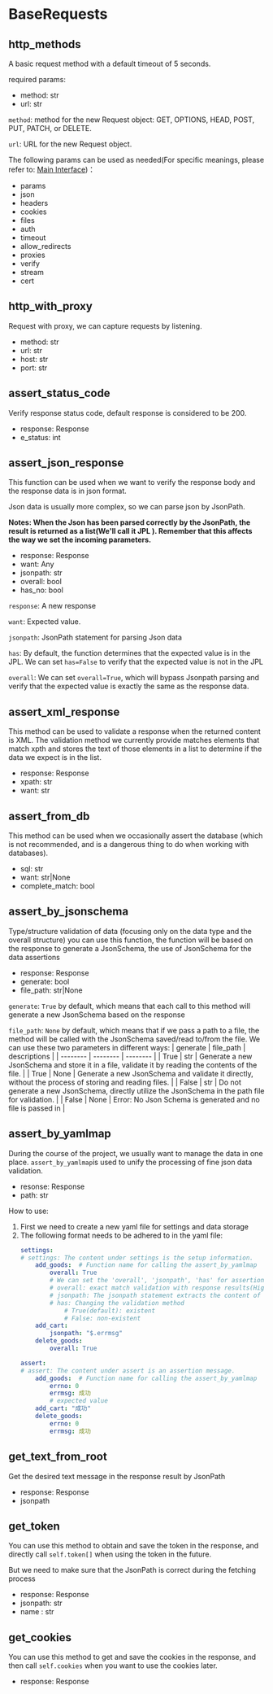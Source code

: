 # BaseRequests
## **http_methods**
A basic request method with a default timeout of 5 seconds.

required params:
- method: str
- url: str

`method`: method for the new Request object: GET, OPTIONS, HEAD, POST, PUT, PATCH, or DELETE.

`url`: URL for the new Request object.

The following params can be used as needed(For specific meanings, please refer to: [Main Interface](https://requests.readthedocs.io/en/latest/api/))：
- params
- json
- headers
- cookies
- files
- auth
- timeout
- allow_redirects
- proxies
- verify
- stream
- cert

## **http_with_proxy**
Request with proxy, we can capture requests by listening.
- method: str
- url: str
- host: str
- port: str

## **assert_status_code**
Verify response status code, default response is considered to be 200.
- response: Response
- e_status: int

## **assert_json_response**
This function can be used when we want to verify the response body and the response data is in json format.

Json data is usually more complex, so we can parse json by JsonPath. 

**Notes: When the Json has been parsed correctly by the JsonPath, the result is returned as a list(We'll call it JPL ). Remember that this affects the way we set the incoming parameters.**
- response: Response
- want: Any
- jsonpath: str
- overall: bool
- has_no: bool

`response`: A new response

`want`: Expected value.

`jsonpath`: JsonPath statement for parsing Json data

`has`: By default, the function determines that the expected value is in the JPL. We can set `has=False` to verify that the expected value is not in the JPL

`overall`: We can set `overall=True`, which will bypass Jsonpath parsing and verify that the expected value is exactly the same as the response data.

## **assert_xml_response**
This method can be used to validate a response when the returned content is XML. The validation method we currently provide matches elements that match xpth and stores the text of those elements in a list to determine if the data we expect is in the list.
- response: Response
- xpath: str
- want: str

## **assert_from_db**
This method can be used when we occasionally assert the database (which is not recommended, and is a dangerous thing to do when working with databases).
- sql: str
- want: str|None
- complete_match: bool

## **assert_by_jsonschema**
Type/structure validation of data (focusing only on the data type and the overall structure) you can use this function, the function will be based on the response to generate a JsonSchema, the use of JsonSchema for the data assertions
- response: Response
- generate: bool
- file_path: str|None

`generate`: `True` by default, which means that each call to this method will generate a new JsonSchema based on the response

`file_path`: `None` by default, which means that if we pass a path to a file, the method will be called with the JsonSchema saved/read to/from the file. We can use these two parameters in different ways:
| generate | file_path | descriptions |
| -------- | -------- | -------- |
| True | str | Generate a new JsonSchema and store it in a file, validate it by reading the contents of the file. |
| True | None | Generate a new JsonSchema and validate it directly, without the process of storing and reading files. |
| False | str | Do not generate a new JsonSchema, directly utilize the JsonSchema in the path file for validation. |
| False | None | Error: No Json Schema is generated and no file is passed in |

## **assert_by_yamlmap**
During the course of the project, we usually want to manage the data in one place. `assert_by_yamlmap`is used to unify the processing of fine json data validation.
- resonse: Response
- path: str

How to use:
1. First we need to create a new yaml file for settings and data storage
2. The following format needs to be adhered to in the yaml file:
    ```yaml
    settings:
    # settings: The content under settings is the setup information.
        add_goods:  # Function name for calling the assert_by_yamlmap
            overall: True
            # We can set the 'overall', 'jsonpath', 'has' for assertions as needed.
            # overall: exact match validation with response results(Highest priority, 'jsonpath' and 'has' will be disabled if set to True.)
            # jsonpath: The jsonpath statement extracts the content of the response and then validates it.
            # has: Changing the validation method
                # True(default): existent
                # False: non-existent
        add_cart:
            jsonpath: "$.errmsg"
        delete_goods:
            overall: True

    assert:
    # assert: The content under assert is an assertion message.
        add_goods:  # Function name for calling the assert_by_yamlmap
            errno: 0
            errmsg: 成功
            # expected value
        add_cart: "成功"
        delete_goods:
            errno: 0
            errmsg: 成功
    ```

## **get_text_from_root**
Get the desired text message in the response result by JsonPath
- response: Response
- jsonpath

## **get_token**
You can use this method to obtain and save the token in the response, and directly call `self.token[]` when using the token in the future.

But we need to make sure that the JsonPath is correct during the fetching process
- response: Response
- jsonpath: str
- name : str

## **get_cookies**
You can use this method to get and save the cookies in the response, and then call `self.cookies` when you want to use the cookies later.
- response: Response
